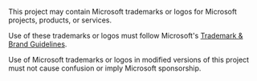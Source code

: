 This project may contain Microsoft trademarks or logos for Microsoft projects, products, or services.

Use of these trademarks or logos must follow Microsoft's [Trademark & Brand Guidelines](https://www.microsoft.com/en-us/legal/intellectualproperty/trademarks/usage/general).

Use of Microsoft trademarks or logos in modified versions of this project must not cause confusion or imply Microsoft sponsorship.
